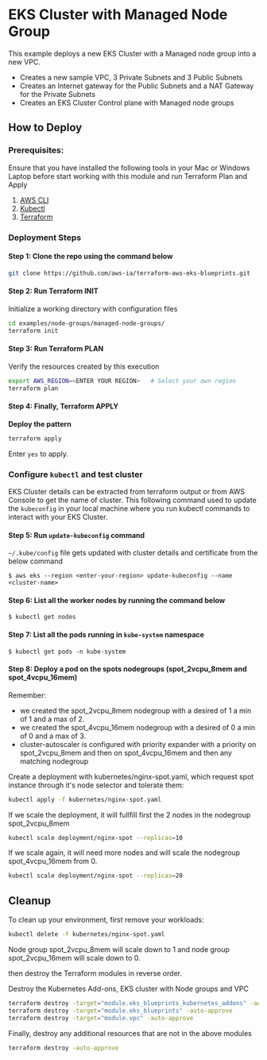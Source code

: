 # EKS Cluster with Managed Node Group

This example deploys a new EKS Cluster with a Managed node group into a new VPC.

- Creates a new sample VPC, 3 Private Subnets and 3 Public Subnets
- Creates an Internet gateway for the Public Subnets and a NAT Gateway for the Private Subnets
- Creates an EKS Cluster Control plane with Managed node groups

## How to Deploy

### Prerequisites:

Ensure that you have installed the following tools in your Mac or Windows Laptop before start working with this module and run Terraform Plan and Apply

1. [AWS CLI](https://docs.aws.amazon.com/cli/latest/userguide/install-cliv2.html)
2. [Kubectl](https://Kubernetes.io/docs/tasks/tools/)
3. [Terraform](https://learn.hashicorp.com/tutorials/terraform/install-cli)

### Deployment Steps

#### Step 1: Clone the repo using the command below

```sh
git clone https://github.com/aws-ia/terraform-aws-eks-blueprints.git
```

#### Step 2: Run Terraform INIT

Initialize a working directory with configuration files

```sh
cd examples/node-groups/managed-node-groups/
terraform init
```

#### Step 3: Run Terraform PLAN

Verify the resources created by this execution

```sh
export AWS_REGION=<ENTER YOUR REGION>   # Select your own region
terraform plan
```

#### Step 4: Finally, Terraform APPLY

**Deploy the pattern**

```sh
terraform apply
```

Enter `yes` to apply.

### Configure `kubectl` and test cluster

EKS Cluster details can be extracted from terraform output or from AWS Console to get the name of cluster.
This following command used to update the `kubeconfig` in your local machine where you run kubectl commands to interact with your EKS Cluster.

#### Step 5: Run `update-kubeconfig` command

`~/.kube/config` file gets updated with cluster details and certificate from the below command

    $ aws eks --region <enter-your-region> update-kubeconfig --name <cluster-name>

#### Step 6: List all the worker nodes by running the command below

    $ kubectl get nodes

#### Step 7: List all the pods running in `kube-system` namespace

    $ kubectl get pods -n kube-system

#### Step 8: Deploy a pod on the spots nodegroups (spot_2vcpu_8mem and spot_4vcpu_16mem)

Remember:

- we created the spot_2vcpu_8mem nodegroup with a desired of 1 a min of 1 and a max of 2.
- we created the spot_4vcpu_16mem nodegroup with a desired of 0 a min of 0 and a max of 3.
- cluster-autoscaler is configured with priority expander with a priority on spot_2vcpu_8mem and then on spot_4vcpu_16mem and then any matching nodegroup

Create a deployment with kubernetes/nginx-spot.yaml, which request spot instance through it's node selector and tolerate them:

```bash
kubectl apply -f kubernetes/nginx-spot.yaml
```

If we scale the deployment, it will fullfill first the 2 nodes in the nodegroup spot_2vcpu_8mem

```bash
kubectl scale deployment/nginx-spot --replicas=10
```

If we scale again, it will need more nodes and will scale the nodegroup spot_4vcpu_16mem from 0.

```bash
kubectl scale deployment/nginx-spot --replicas=20
```

## Cleanup

To clean up your environment, first remove your workloads:

```bash
kubectl delete -f kubernetes/nginx-spot.yaml
```

Node group spot_2vcpu_8mem will scale down to 1 and node group spot_2vcpu_16mem will scale down to 0.

then destroy the Terraform modules in reverse order.

Destroy the Kubernetes Add-ons, EKS cluster with Node groups and VPC

```sh
terraform destroy -target="module.eks_blueprints_kubernetes_addons" -auto-approve
terraform destroy -target="module.eks_blueprints" -auto-approve
terraform destroy -target="module.vpc" -auto-approve
```

Finally, destroy any additional resources that are not in the above modules

```sh
terraform destroy -auto-approve
```
